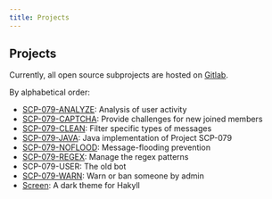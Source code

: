 ```yaml
---
title: Projects
---
```


## Projects

Currently, all open source subprojects are hosted on 
<a href="https://gitlab.com/scp-079" target="_blank">Gitlab</a>.

By alphabetical order:

- <a href="https://gitlab.com/scp-079/scp-079-analyze" target="_blank">SCP-079-ANALYZE</a>: 
Analysis of user activity
- <a href="https://gitlab.com/scp-079/scp-079-captcha" target="_blank">SCP-079-CAPTCHA</a>: 
Provide challenges for new joined members
- <a href="https://gitlab.com/scp-079/scp-079-clean" target="_blank">SCP-079-CLEAN</a>: 
Filter specific types of messages
- <a href="https://gitlab.com/scp-079/scp-079-java" target="_blank">SCP-079-JAVA</a>: 
Java implementation of Project SCP-079
- <a href="https://gitlab.com/scp-079/scp-079-noflood" target="_blank">SCP-079-NOFLOOD</a>: 
Message-flooding prevention
- <a href="https://gitlab.com/scp-079/scp-079-regex" target="_blank">SCP-079-REGEX</a>: 
Manage the regex patterns
- <a class="no" target="_blank">SCP-079-USER</a>: 
The old bot
- <a href="https://gitlab.com/scp-079/scp-079-warn" target="_blank">SCP-079-WARN</a>: 
Warn or ban someone by admin
- <a href="https://gitlab.com/scp-079/scp-079.gitlab.io" target="_blank">Screen</a>: 
A dark theme for Hakyll

<audio src="/audio/page/projects.ogg" autoplay></audio>
<audio id="no_button" src="/audio/button/no.ogg"/>
<audio id="no_click" src="/audio/button/no_click.ogg"/>
